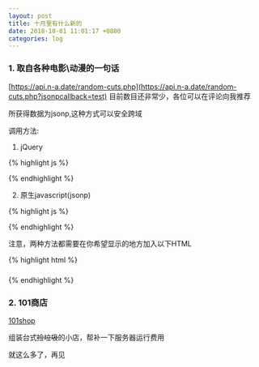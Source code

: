 ```yaml
---
layout: post
title: 十月里有什么新的
date: 2018-10-01 11:01:17 +0800
categories: log
---
```

### 1. 取自各种电影\动漫的一句话

[https://api.n-a.date/random-cuts.php](https://api.n-a.date/random-cuts.php?jsonpcallback=test)
目前数目还非常少，各位可以在评论向我推荐

所获得数据为jsonp,这种方式可以安全跨域

调用方法:

1. jQuery

{% highlight js %}
<script>
    $.getJSON("https://api.n-a.date/random-cuts.php?jsonpcallback=?", function(data)
    {
      document.getElementById("cut").innerHTML = data.content;
      document.getElementById("translate").innerHTML = data.translate;
      document.getElementById("from").innerHTML = data.from;
    });
    });
</script>
{% endhighlight %}

2. 原生javascript(jsonp)

{% highlight js %}
<script>
    function callbackFunction(result, methodName)
    {
      document.getElementById("cut").innerHTML = data.content;
      document.getElementById("translate").innerHTML = data.translate;
      document.getElementById("from").innerHTML = data.from;
    }
</script>
<script src="https://api.n-a.date/random-cuts.php?jsonpcallback=callbackFunction"></script>
{% endhighlight %}

注意，两种方法都需要在你希望显示的地方加入以下HTML

{% highlight html %}
<p id="cut"></p>
<h5><p id="translate"></p></h5>
<h4><p id="from"></p></h4>
{% endhighlight %}

### 2. 101商店

[101shop](https://n-a.date/shop101)

组装台式~~捡垃圾~~的小店，帮补一下服务器运行费用

就这么多了，再见